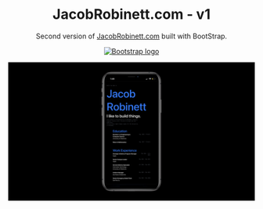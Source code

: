 
<h1 align="center">
  JacobRobinett.com - v1
</h1>
<p align="center">
  Second version of <a href="http://jacobrobinett.com" target="_blank">JacobRobinett.com</a> built with BootStrap.
</p>

<p align="center">
  <a href="https://getbootstrap.com/">
    <img src="https://getbootstrap.com/docs/4.3/assets/brand/bootstrap-solid.svg" alt="Bootstrap logo" width="72" height="72">
  </a>
</p>

![Jacob Robinett](Images/Mobile.jpeg) 
